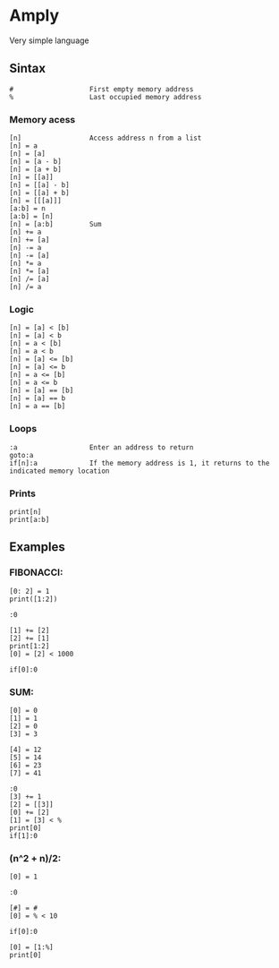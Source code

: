 # Amply
Very simple language

## Sintax
```
#					First empty memory address
%					Last occupied memory address
```

### Memory acess
```
[n]					Access address n from a list
[n] = a
[n] = [a]
[n] = [a - b]
[n] = [a + b]
[n] = [[a]]
[n] = [[a] - b]
[n] = [[a] + b]
[n] = [[[a]]]
[a:b] = n
[a:b] = [n]
[n] = [a:b]			Sum
[n] += a
[n] += [a]
[n] -= a
[n] -= [a]
[n] *= a
[n] *= [a]
[n] /= [a]
[n] /= a
```

### Logic
```
[n] = [a] < [b]
[n] = [a] < b
[n] = a < [b]
[n] = a < b
[n] = [a] <= [b]
[n] = [a] <= b
[n] = a <= [b]
[n] = a <= b
[n] = [a] == [b]
[n] = [a] == b
[n] = a == [b]
```

### Loops
```
:a					Enter an address to return
goto:a
if[n]:a				If the memory address is 1, it returns to the indicated memory location
```

### Prints
```
print[n]
print[a:b]
```


## Examples

### FIBONACCI:
```
[0: 2] = 1
print([1:2])

:0

[1] += [2]
[2] += [1]
print[1:2]
[0] = [2] < 1000

if[0]:0
```

### SUM:
```
[0] = 0
[1] = 1
[2] = 0
[3] = 3

[4] = 12
[5] = 14
[6] = 23
[7] = 41

:0
[3] += 1
[2] = [[3]]
[0] += [2]
[1] = [3] < %
print[0]
if[1]:0
```

### (n^2 + n)/2:
```
[0] = 1

:0

[#] = #
[0] = % < 10

if[0]:0

[0] = [1:%]
print[0]
```
